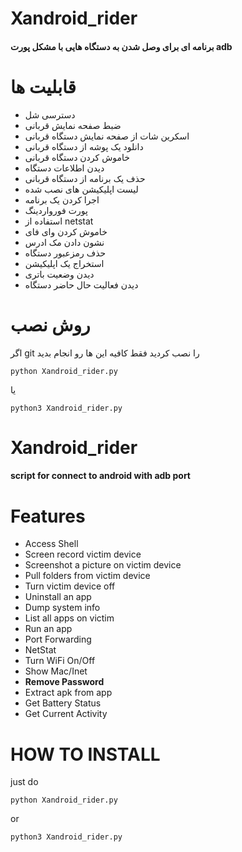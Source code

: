 # Xandroid_rider
#### برنامه ای برای وصل شدن به دستگاه هایی با مشکل پورت adb

# قابلیت ها
* دسترسی شل
* ضبط صفحه نمایش قربانی
* اسکرین شات از صفحه نمایش دستگاه قربانی
* دانلود یک پوشه از دستگاه قربانی
* خاموش کردن دستگاه قربانی
* دیدن اطلاعات دستگاه
* حذف یک برنامه از دستگاه قربانی
* لیست اپلیکیشن های نصب شده
* اجرا کردن یک برنامه
* پورت فورواردینگ
* استفاده از netstat
* خاموش کردن وای فای
* نشون دادن مک ادرس
* حذف رمزعبور دستگاه
* استخراج یک اپلیکیشن
* دیدن وضعیت باتری
* دیدن فعالیت حال حاضر دستگاه

# روش نصب

اگر git را نصب کردید
فقط کافیه این ها رو انجام بدید

```git clone https://github.com/x-coode/Xandroid_rider
python Xandroid_rider.py
```
یا
```git clone https://github.com/x-coode/Xandroid_rider
python3 Xandroid_rider.py
```

# Xandroid_rider
#### script for connect to android with adb port


# Features
* Access Shell
* Screen record victim device
* Screenshot a picture on victim device
* Pull folders from victim device
* Turn victim device off
* Uninstall an app
* Dump system info
* List all apps on victim
* Run an app
* Port Forwarding
* NetStat
* Turn WiFi On/Off
* Show Mac/Inet
* __Remove Password__
* Extract apk from app  
* Get Battery Status
* Get Current Activity



# HOW TO INSTALL
just do
```git clone https://github.com/x-coode/Xandroid_rider
python Xandroid_rider.py
```
or
```git clone https://github.com/x-coode/Xandroid_rider
python3 Xandroid_rider.py
```
